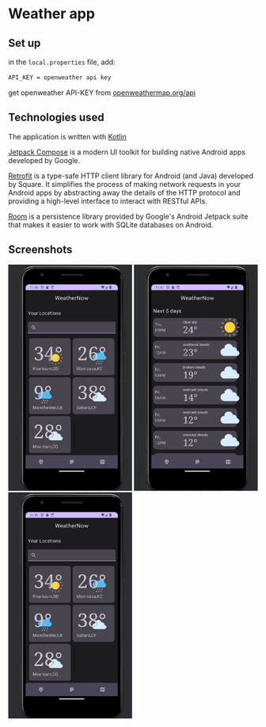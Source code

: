 # Weather app

## Set up

in the `local.properties` file, add:

```markdown
API_KEY = openweather api key
```

get openweather API-KEY from [openweathermap.org/api](https://openweathermap.org/api)

## Technologies used

The application is written with [Kotlin](https://kotlinlang.org/)

[Jetpack Compose](https://developer.android.com/jetpack/compose) is a modern UI toolkit for building native Android apps developed by Google.

[Retrofit](https://square.github.io/retrofit/) is a type-safe HTTP client library for Android (and Java) developed by Square. It simplifies the process of making network requests in your Android apps by abstracting away the details of the HTTP protocol and providing a high-level interface to interact with RESTful APIs.

[Room](https://developer.android.com/jetpack/androidx/releases/room) is a persistence library provided by Google's Android Jetpack suite that makes it easier to work with SQLite databases on Android.

## Screenshots

<img src="screenshots/home.png" width = "250" alt = "app_screen">

<img src="screenshots/forecast.png" width = "250" alt = "forecast_screen">

<img src="screenshots/home.png" width = "250" alt = "search_screen">
